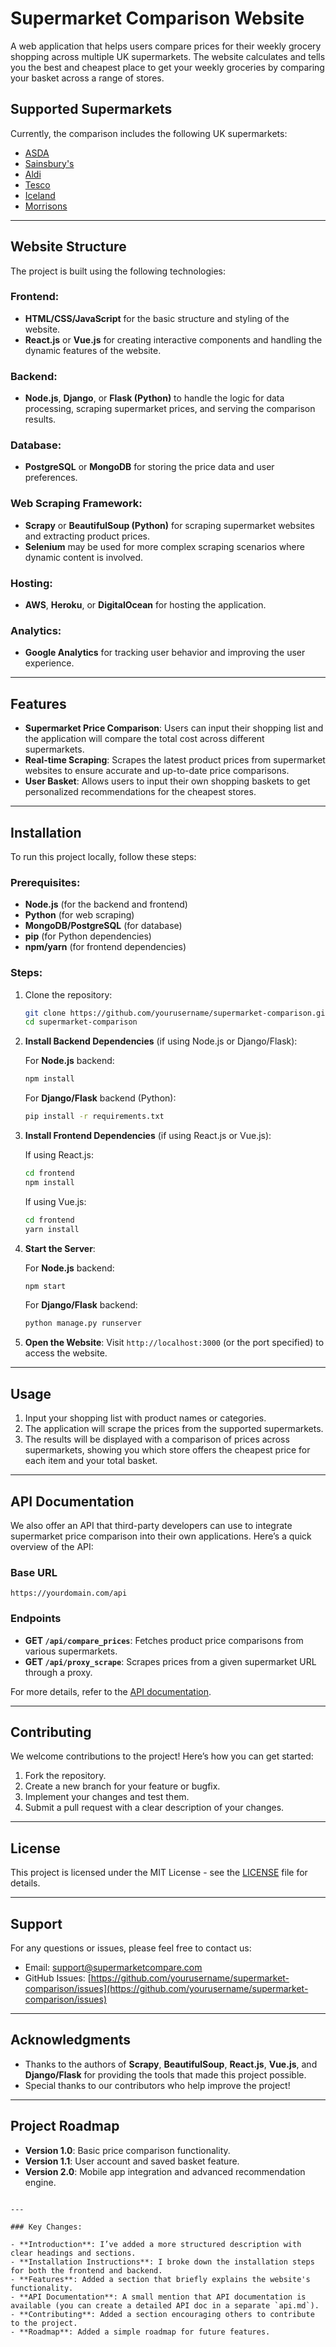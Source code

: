 # Supermarket Comparison Website

A web application that helps users compare prices for their weekly grocery shopping across multiple UK supermarkets. The website calculates and tells you the best and cheapest place to get your weekly groceries by comparing your basket across a range of stores.

## Supported Supermarkets
Currently, the comparison includes the following UK supermarkets:

- [ASDA](https://groceries.asda.com)
- [Sainsbury's](https://www.sainsburys.co.uk/gol-ui/groceries)
- [Aldi](https://groceries.aldi.co.uk)
- [Tesco](https://www.tesco.com/groceries)
- [Iceland](https://www.iceland.co.uk)
- [Morrisons](https://groceries.morrisons.com/)

---

## Website Structure

The project is built using the following technologies:

### Frontend:
- **HTML/CSS/JavaScript** for the basic structure and styling of the website.
- **React.js** or **Vue.js** for creating interactive components and handling the dynamic features of the website.

### Backend:
- **Node.js**, **Django**, or **Flask (Python)** to handle the logic for data processing, scraping supermarket prices, and serving the comparison results.

### Database:
- **PostgreSQL** or **MongoDB** for storing the price data and user preferences.

### Web Scraping Framework:
- **Scrapy** or **BeautifulSoup (Python)** for scraping supermarket websites and extracting product prices.
- **Selenium** may be used for more complex scraping scenarios where dynamic content is involved.

### Hosting:
- **AWS**, **Heroku**, or **DigitalOcean** for hosting the application.

### Analytics:
- **Google Analytics** for tracking user behavior and improving the user experience.

---

## Features

- **Supermarket Price Comparison**: Users can input their shopping list and the application will compare the total cost across different supermarkets.
- **Real-time Scraping**: Scrapes the latest product prices from supermarket websites to ensure accurate and up-to-date price comparisons.
- **User Basket**: Allows users to input their own shopping baskets to get personalized recommendations for the cheapest stores.

---

## Installation

To run this project locally, follow these steps:

### Prerequisites:
- **Node.js** (for the backend and frontend)
- **Python** (for web scraping)
- **MongoDB/PostgreSQL** (for database)
- **pip** (for Python dependencies)
- **npm/yarn** (for frontend dependencies)

### Steps:

1. Clone the repository:

    ```bash
    git clone https://github.com/yourusername/supermarket-comparison.git
    cd supermarket-comparison
    ```

2. **Install Backend Dependencies** (if using Node.js or Django/Flask):

    For **Node.js** backend:
    ```bash
    npm install
    ```

    For **Django/Flask** backend (Python):
    ```bash
    pip install -r requirements.txt
    ```

3. **Install Frontend Dependencies** (if using React.js or Vue.js):

    If using React.js:
    ```bash
    cd frontend
    npm install
    ```

    If using Vue.js:
    ```bash
    cd frontend
    yarn install
    ```

4. **Start the Server**:

    For **Node.js** backend:
    ```bash
    npm start
    ```

    For **Django/Flask** backend:
    ```bash
    python manage.py runserver
    ```

5. **Open the Website**:
    Visit `http://localhost:3000` (or the port specified) to access the website.

---

## Usage

1. Input your shopping list with product names or categories.
2. The application will scrape the prices from the supported supermarkets.
3. The results will be displayed with a comparison of prices across supermarkets, showing you which store offers the cheapest price for each item and your total basket.

---

## API Documentation

We also offer an API that third-party developers can use to integrate supermarket price comparison into their own applications. Here’s a quick overview of the API:

### Base URL
```
https://yourdomain.com/api
```

### Endpoints

- **GET `/api/compare_prices`**: Fetches product price comparisons from various supermarkets.
- **GET `/api/proxy_scrape`**: Scrapes prices from a given supermarket URL through a proxy.

For more details, refer to the [API documentation](docs/api.md).

---

## Contributing

We welcome contributions to the project! Here’s how you can get started:

1. Fork the repository.
2. Create a new branch for your feature or bugfix.
3. Implement your changes and test them.
4. Submit a pull request with a clear description of your changes.

---

## License

This project is licensed under the MIT License - see the [LICENSE](LICENSE) file for details.

---

## Support

For any questions or issues, please feel free to contact us:

- Email: [support@supermarketcompare.com](mailto:support@supermarketcompare.com)
- GitHub Issues: [https://github.com/yourusername/supermarket-comparison/issues](https://github.com/yourusername/supermarket-comparison/issues)

---

## Acknowledgments

- Thanks to the authors of **Scrapy**, **BeautifulSoup**, **React.js**, **Vue.js**, and **Django/Flask** for providing the tools that made this project possible.
- Special thanks to our contributors who help improve the project!

---

## Project Roadmap

- **Version 1.0**: Basic price comparison functionality.
- **Version 1.1**: User account and saved basket feature.
- **Version 2.0**: Mobile app integration and advanced recommendation engine.

```

---

### Key Changes:

- **Introduction**: I’ve added a more structured description with clear headings and sections.
- **Installation Instructions**: I broke down the installation steps for both the frontend and backend.
- **Features**: Added a section that briefly explains the website's functionality.
- **API Documentation**: A small mention that API documentation is available (you can create a detailed API doc in a separate `api.md`).
- **Contributing**: Added a section encouraging others to contribute to the project.
- **Roadmap**: Added a simple roadmap for future features.
